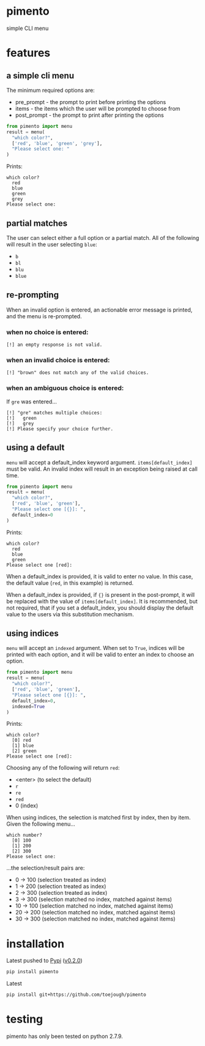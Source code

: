 # pimento
simple CLI menu

# features
## a simple cli menu
The minimum required options are:
* pre_prompt - the prompt to print before printing the options
* items - the items which the user will be prompted to choose from
* post_prompt - the prompt to print after printing the options
```python
from pimento import menu
result = menu(
  "which color?",
  ['red', 'blue', 'green', 'grey'],
  "Please select one: "
)
```
Prints:
```
which color?
  red
  blue
  green
  grey
Please select one: 
```

## partial matches
The user can select either a full option or a partial match.  All of the following will result in the user selecting `blue`:
* `b`
* `bl`
* `blu`
* `blue`

## re-prompting
When an invalid option is entered, an actionable error message is printed, and the menu is re-prompted.
### when no choice is entered:
`[!] an empty response is not valid.`
### when an invalid choice is entered:
`[!] "brown" does not match any of the valid choices.`
### when an ambiguous choice is entered:
If `gre` was entered...
```
[!] "gre" matches multiple choices:
[!]   green
[!]   grey
[!] Please specify your choice further.
```

## using a default
`menu` will accept a default_index keyword argument.  `items[default_index]` must be valid.  An invalid index will result in an exception being raised at call time.
```python
from pimento import menu
result = menu(
  "which color?",
  ['red', 'blue', 'green'],
  "Please select one [{}]: ",
  default_index=0
)
```
Prints:
```
which color?
  red
  blue
  green
Please select one [red]: 
```
When a default_index is provided, it is valid to enter no value.  In this case, the default value (`red`, in this example) is returned.

When a default_index is provided, if `{}` is present in the post-prompt, it will be replaced with the value of `items[default_index]`.  It is recommended, but not required, that if you set a default_index, you should display the default value to the users via this substitution mechanism.

## using indices
`menu` will accept an `indexed` argument.  When set to `True`, indices will be printed with each option, and it will be valid to enter an index to choose an option.
```python
from pimento import menu
result = menu(
  "which color?",
  ['red', 'blue', 'green'],
  "Please select one [{}]: ",
  default_index=0,
  indexed=True
)
```
Prints:
```
which color?
  [0] red
  [1] blue
  [2] green
Please select one [red]: 
```
Choosing any of the following will return `red`:
* \<enter\> (to select the default)
* `r`
* `re`
* `red`
* 0 (index)

When using indices, the selection is matched first by index, then by item.  Given the following menu...
```
which number?
  [0] 100
  [1] 200
  [2] 300
Please select one:
```
...the selection/result pairs are:
* 0 -> 100 (selection treated as index)
* 1 -> 200 (selection treated as index)
* 2 -> 300 (selection treated as index)
* 3 -> 300 (selection matched no index, matched against items)
* 10 -> 100 (selection matched no index, matched against items)
* 20 -> 200 (selection matched no index, matched against items)
* 30 -> 300 (selection matched no index, matched against items)

# installation
Latest pushed to [Pypi](https://pypi.python.org/pypi/pimento) ([v0.2.0](https://github.com/toejough/pimento/releases/tag/v0.2.0))
```bash
pip install pimento
```
Latest
```bash
pip install git+https://github.com/toejough/pimento
```

# testing
pimento has only been tested on python 2.7.9.
